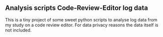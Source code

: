 ## Analysis scripts Code-Review-Editor log data

This is a tiny project of some sweet python scripts to analyse log data from my study on a code review editor.
For data privacy reasons the data itself is not included.
